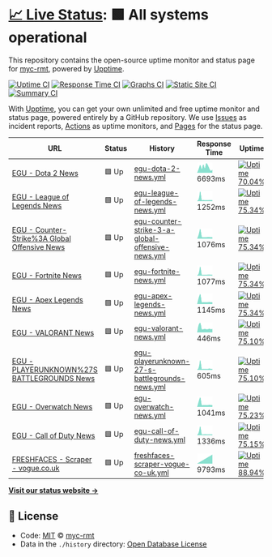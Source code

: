 # [📈 Live Status](https://myc-rmt.github.io/upptime): <!--live status--> **🟩 All systems operational**

This repository contains the open-source uptime monitor and status page for [myc-rmt](https://myc-rmt.github.io/upptime), powered by [Upptime](https://github.com/upptime/upptime).

[![Uptime CI](https://github.com/koj-co/upptime/workflows/Uptime%20CI/badge.svg)](https://github.com/koj-co/upptime/actions?query=workflow%3A%22Uptime+CI%22)
[![Response Time CI](https://github.com/koj-co/upptime/workflows/Response%20Time%20CI/badge.svg)](https://github.com/koj-co/upptime/actions?query=workflow%3A%22Response+Time+CI%22)
[![Graphs CI](https://github.com/koj-co/upptime/workflows/Graphs%20CI/badge.svg)](https://github.com/koj-co/upptime/actions?query=workflow%3A%22Graphs+CI%22)
[![Static Site CI](https://github.com/koj-co/upptime/workflows/Static%20Site%20CI/badge.svg)](https://github.com/koj-co/upptime/actions?query=workflow%3A%22Static+Site+CI%22)
[![Summary CI](https://github.com/koj-co/upptime/workflows/Summary%20CI/badge.svg)](https://github.com/koj-co/upptime/actions?query=workflow%3A%22Summary+CI%22)

With [Upptime](https://upptime.js.org), you can get your own unlimited and free uptime monitor and status page, powered entirely by a GitHub repository. We use [Issues](https://github.com/myc-rmt/upptime/issues) as incident reports, [Actions](https://github.com/myc-rmt/upptime/actions) as uptime monitors, and [Pages](https://myc-rmt.github.io/upptime) for the status page.

<!--start: status pages-->
<!-- This summary is generated by Upptime (https://github.com/upptime/upptime) -->
<!-- Do not edit this manually, your changes will be overwritten -->

| URL                                                                                                                                           | Status | History                                                                                                                                                        | Response Time                                                                                                      | Uptime                                                                                                                                                                                                                                                                                  |
| --------------------------------------------------------------------------------------------------------------------------------------------- | ------ | -------------------------------------------------------------------------------------------------------------------------------------------------------------- | ------------------------------------------------------------------------------------------------------------------ | --------------------------------------------------------------------------------------------------------------------------------------------------------------------------------------------------------------------------------------------------------------------------------------- |
| [EGU - Dota 2 News](https://my-egu.vercel.app/api/news/scrapeGoogle?topic=Dota%202)                                                           | 🟩 Up  | [egu-dota-2-news.yml](https://github.com/myc-rmt/upptime/commits/master/history/egu-dota-2-news.yml)                                                           | <img alt="Response time graph" src="./graphs/egu-dota-2-news.png" height="20"> 6693ms                              | [![Uptime 70.04%](https://img.shields.io/endpoint?url=https%3A%2F%2Fraw.githubusercontent.com%2Fmyc-rmt%2Fupptime%2Fmaster%2Fapi%2Fegu-dota-2-news%2Fuptime.json)](https://myc-rmt.github.io/upptime/history/egu-dota-2-news)                                                           |
| [EGU - League of Legends News](https://my-egu.vercel.app/api/news/scrapeGoogle?topic=League%20of%20Legends)                                   | 🟩 Up  | [egu-league-of-legends-news.yml](https://github.com/myc-rmt/upptime/commits/master/history/egu-league-of-legends-news.yml)                                     | <img alt="Response time graph" src="./graphs/egu-league-of-legends-news.png" height="20"> 1252ms                   | [![Uptime 75.34%](https://img.shields.io/endpoint?url=https%3A%2F%2Fraw.githubusercontent.com%2Fmyc-rmt%2Fupptime%2Fmaster%2Fapi%2Fegu-league-of-legends-news%2Fuptime.json)](https://myc-rmt.github.io/upptime/history/egu-league-of-legends-news)                                     |
| [EGU - Counter-Strike%3A Global Offensive News](https://my-egu.vercel.app/api/news/scrapeGoogle?topic=Counter-Strike%3A%20Global%20Offensive) | 🟩 Up  | [egu-counter-strike-3-a-global-offensive-news.yml](https://github.com/myc-rmt/upptime/commits/master/history/egu-counter-strike-3-a-global-offensive-news.yml) | <img alt="Response time graph" src="./graphs/egu-counter-strike-3-a-global-offensive-news.png" height="20"> 1076ms | [![Uptime 75.34%](https://img.shields.io/endpoint?url=https%3A%2F%2Fraw.githubusercontent.com%2Fmyc-rmt%2Fupptime%2Fmaster%2Fapi%2Fegu-counter-strike-3-a-global-offensive-news%2Fuptime.json)](https://myc-rmt.github.io/upptime/history/egu-counter-strike-3-a-global-offensive-news) |
| [EGU - Fortnite News](https://my-egu.vercel.app/api/news/scrapeGoogle?topic=Fortnite)                                                         | 🟩 Up  | [egu-fortnite-news.yml](https://github.com/myc-rmt/upptime/commits/master/history/egu-fortnite-news.yml)                                                       | <img alt="Response time graph" src="./graphs/egu-fortnite-news.png" height="20"> 1077ms                            | [![Uptime 75.34%](https://img.shields.io/endpoint?url=https%3A%2F%2Fraw.githubusercontent.com%2Fmyc-rmt%2Fupptime%2Fmaster%2Fapi%2Fegu-fortnite-news%2Fuptime.json)](https://myc-rmt.github.io/upptime/history/egu-fortnite-news)                                                       |
| [EGU - Apex Legends News](https://my-egu.vercel.app/api/news/scrapeGoogle?topic=Apex%20Legends)                                               | 🟩 Up  | [egu-apex-legends-news.yml](https://github.com/myc-rmt/upptime/commits/master/history/egu-apex-legends-news.yml)                                               | <img alt="Response time graph" src="./graphs/egu-apex-legends-news.png" height="20"> 1145ms                        | [![Uptime 75.34%](https://img.shields.io/endpoint?url=https%3A%2F%2Fraw.githubusercontent.com%2Fmyc-rmt%2Fupptime%2Fmaster%2Fapi%2Fegu-apex-legends-news%2Fuptime.json)](https://myc-rmt.github.io/upptime/history/egu-apex-legends-news)                                               |
| [EGU - VALORANT News](https://my-egu.vercel.app/api/news/scrapeGoogle?topic=VALORANT)                                                         | 🟩 Up  | [egu-valorant-news.yml](https://github.com/myc-rmt/upptime/commits/master/history/egu-valorant-news.yml)                                                       | <img alt="Response time graph" src="./graphs/egu-valorant-news.png" height="20"> 446ms                             | [![Uptime 75.10%](https://img.shields.io/endpoint?url=https%3A%2F%2Fraw.githubusercontent.com%2Fmyc-rmt%2Fupptime%2Fmaster%2Fapi%2Fegu-valorant-news%2Fuptime.json)](https://myc-rmt.github.io/upptime/history/egu-valorant-news)                                                       |
| [EGU - PLAYERUNKNOWN%27S BATTLEGROUNDS News](https://my-egu.vercel.app/api/news/scrapeGoogle?topic=PLAYERUNKNOWN%27S%20BATTLEGROUNDS)         | 🟩 Up  | [egu-playerunknown-27-s-battlegrounds-news.yml](https://github.com/myc-rmt/upptime/commits/master/history/egu-playerunknown-27-s-battlegrounds-news.yml)       | <img alt="Response time graph" src="./graphs/egu-playerunknown-27-s-battlegrounds-news.png" height="20"> 605ms     | [![Uptime 75.10%](https://img.shields.io/endpoint?url=https%3A%2F%2Fraw.githubusercontent.com%2Fmyc-rmt%2Fupptime%2Fmaster%2Fapi%2Fegu-playerunknown-27-s-battlegrounds-news%2Fuptime.json)](https://myc-rmt.github.io/upptime/history/egu-playerunknown-27-s-battlegrounds-news)       |
| [EGU - Overwatch News](https://my-egu.vercel.app/api/news/scrapeGoogle?topic=Overwatch)                                                       | 🟩 Up  | [egu-overwatch-news.yml](https://github.com/myc-rmt/upptime/commits/master/history/egu-overwatch-news.yml)                                                     | <img alt="Response time graph" src="./graphs/egu-overwatch-news.png" height="20"> 1041ms                           | [![Uptime 75.23%](https://img.shields.io/endpoint?url=https%3A%2F%2Fraw.githubusercontent.com%2Fmyc-rmt%2Fupptime%2Fmaster%2Fapi%2Fegu-overwatch-news%2Fuptime.json)](https://myc-rmt.github.io/upptime/history/egu-overwatch-news)                                                     |
| [EGU - Call of Duty News](https://my-egu.vercel.app/api/news/scrapeGoogle?topic=Call%20of%20Duty)                                             | 🟩 Up  | [egu-call-of-duty-news.yml](https://github.com/myc-rmt/upptime/commits/master/history/egu-call-of-duty-news.yml)                                               | <img alt="Response time graph" src="./graphs/egu-call-of-duty-news.png" height="20"> 1336ms                        | [![Uptime 75.15%](https://img.shields.io/endpoint?url=https%3A%2F%2Fraw.githubusercontent.com%2Fmyc-rmt%2Fupptime%2Fmaster%2Fapi%2Fegu-call-of-duty-news%2Fuptime.json)](https://myc-rmt.github.io/upptime/history/egu-call-of-duty-news)                                               |
| [FRESHFACES - Scraper - vogue.co.uk](https://freshfaces.vercel.app/api/scraper/vogue.co.uk)                                                   | 🟩 Up  | [freshfaces-scraper-vogue-co-uk.yml](https://github.com/myc-rmt/upptime/commits/master/history/freshfaces-scraper-vogue-co-uk.yml)                             | <img alt="Response time graph" src="./graphs/freshfaces-scraper-vogue-co-uk.png" height="20"> 9793ms               | [![Uptime 88.94%](https://img.shields.io/endpoint?url=https%3A%2F%2Fraw.githubusercontent.com%2Fmyc-rmt%2Fupptime%2Fmaster%2Fapi%2Ffreshfaces-scraper-vogue-co-uk%2Fuptime.json)](https://myc-rmt.github.io/upptime/history/freshfaces-scraper-vogue-co-uk)                             |

<!--end: status pages-->

[**Visit our status website →**](https://myc-rmt.github.io/upptime)

## 📄 License

- Code: [MIT](./LICENSE) © [myc-rmt](https://myc-rmt.github.io/upptime)
- Data in the `./history` directory: [Open Database License](https://opendatacommons.org/licenses/odbl/1-0/)
